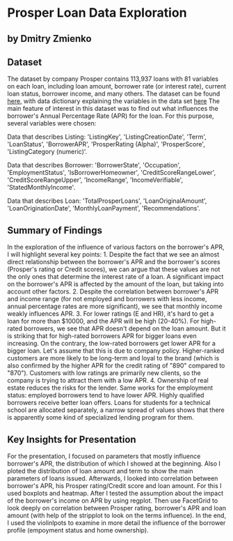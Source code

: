 # Prosper Loan Data Exploration
## by Dmitry Zmienko


## Dataset

The dataset by company Prosper contains 113,937 loans with 81 variables on each loan, including loan amount, borrower rate (or interest rate), current loan status, borrower income, and many others. The dataset can be found [here](https://s3.amazonaws.com/udacity-hosted-downloads/ud651/prosperLoanData.csv), with data dictionary explaining the variables in the data set [here](https://docs.google.com/spreadsheets/d/1gDyi_L4UvIrLTEC6Wri5nbaMmkGmLQBk-Yx3z0XDEtI/edit#gid=0)
The main feature of interest in this dataset was to find out what influences the borrower's Annual Percentage Rate (APR) for the loan. For this purpose, several variables were chosen:

Data that describes Listing: 'ListingKey', 'ListingCreationDate', 'Term', 'LoanStatus', 'BorrowerAPR',  'ProsperRating (Alpha)', 'ProsperScore', 'ListingCategory (numeric)'.

Data that describes Borrower: 'BorrowerState', 'Occupation', 'EmploymentStatus', 'IsBorrowerHomeowner', 'CreditScoreRangeLower', 'CreditScoreRangeUpper', 'IncomeRange', 'IncomeVerifiable', 'StatedMonthlyIncome'.

Data that describes Loan: 'TotalProsperLoans', 'LoanOriginalAmount', 'LoanOriginationDate', 'MonthlyLoanPayment', 'Recommendations'.


## Summary of Findings

In the exploration of the influence of various factors on the borrower's APR, I will highlight several key points:
	1. Despite the fact that we see an almost direct relationship between the borrower's APR and the borrower's scores (Prosper's rating or Credit scores), we can argue that these values are not the only ones that determine the interest rate of a loan. A significant impact on the borrower's APR is affected by the amount of the loan, but taking into account other factors.
	2. Despite the correlation between borrower's APR and income range (for not employed and borrowers with less income, annual percentage rates are more significant), we see that monthly income weakly influences APR. 
	3. For lower ratings (E and HR), it's hard to get a loan for more than $10000, and the APR will be high (20-40%). For high-rated borrowers, we see that APR doesn't depend on the loan amount. But it is striking that for high-rated borrowers APR for bigger loans even increasing. On the contrary, the low-rated borrowers get lower APR for a bigger loan. Let's assume that this is due to company policy. Higher-ranked customers are more likely to be long-term and loyal to the brand (which is also confirmed by the higher APR for the credit rating of "890" compared to "870"). Customers with low ratings are primarily new clients, so the company is trying to attract them with a low APR.
	4. Ownership of real estate reduces the risks for the lender. Same works for the employment status: employed borrowers tend to have lower APR. Highly qualified borrowers receive better loan offers. Loans for students for a technical school are allocated separately, a narrow spread of values shows that there is apparently some kind of specialized lending program for them.


## Key Insights for Presentation

For the presentation, I focused on parameters that mostly influence borrower's APR, the distribution of which I showed at the beginning. Also I ploted the distribution of loan amount and term to show the main parameters of loans issued. 
Afterwards, I looked into correlation between borrower's APR, his Prosper rating/Credit score and loan amount. For this I used boxplots and heatmap. 
After I tested the assumption about the impact of the borrower's income on APR by using regplot.
Then use FacetGrid to look deeply on correlation between Prosper rating, borrower's APR and loan amount (with help of the stripplot to look on the terms influence).
In the end, I used the violinlpots to examine in more detail the influence of the borrower profile (empoyment status and home ownership).
